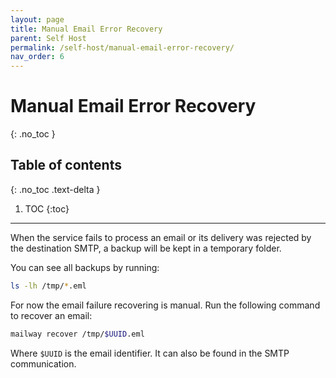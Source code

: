 ```yaml
---
layout: page
title: Manual Email Error Recovery
parent: Self Host
permalink: /self-host/manual-email-error-recovery/
nav_order: 6
---
```


# Manual Email Error Recovery
{: .no_toc }

## Table of contents
{: .no_toc .text-delta }

1. TOC
{:toc}

---

When the service fails to process an email or its delivery was rejected by the destination SMTP, a backup will be kept in a temporary folder.

You can see all backups by running:
```sh
ls -lh /tmp/*.eml
```

For now the email failure recovering is manual. Run the following command to recover an email:
```sh
mailway recover /tmp/$UUID.eml
```

Where `$UUID` is the email identifier. It can also be found in the SMTP communication.
